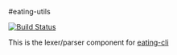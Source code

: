 #eating-utils

[![Build Status]](https://travis-ci.org/startswithaj/eating-utils)

This is the lexer/parser component for [eating-cli](http://github.com/startswithaj/eating-cli)


<!-- references -->
[Build Status]: http://img.shields.io/travis/startswithaj/eating-utils/master.svg
